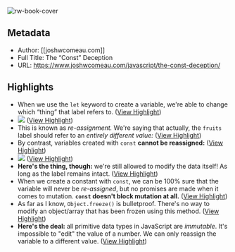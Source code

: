 ![rw-book-cover](https://www.joshwcomeau.com/images/og-default.png)

## Metadata
- Author: [[joshwcomeau.com]]
- Full Title: The “Const” Deception
- URL: https://www.joshwcomeau.com/javascript/the-const-deception/

## Highlights
- When we use the `let` keyword to create a variable, we're able to change which “thing” that label refers to. ([View Highlight](https://read.readwise.io/read/01h04vfs00wvca7tep74zk070y))
- ![](https://www.joshwcomeau.com/images/the-const-deception/reassignable-thumbnail.png) ([View Highlight](https://read.readwise.io/read/01h04vfssdrbhnge96e9mvy4x1))
- This is known as *re-assignment.* We're saying that actually, the `fruits` label should refer to an *entirely different value:* ([View Highlight](https://read.readwise.io/read/01h04vfvjny8hbkdf2k989cx2t))
- By contrast, variables created with `const` **cannot be reassigned:** ([View Highlight](https://read.readwise.io/read/01h04vgch6hdsgacfz70qfwqb5))
- ![](https://www.joshwcomeau.com/images/the-const-deception/locked-variable-thumbnail.png) ([View Highlight](https://read.readwise.io/read/01h04vgdc9at0ytaz2gbn26zhw))
- **Here's the thing, though:** we're still allowed to modify the data itself! As long as the label remains intact. ([View Highlight](https://read.readwise.io/read/01h04vgp6qcg269qksm29m211q))
- When we create a constant with `const`, we can be 100% sure that the variable will never be *re-assigned*, but no promises are made when it comes to mutation. **`const` doesn't block mutation at all.** ([View Highlight](https://read.readwise.io/read/01h04vjyy4qs2vm4gx4gg08e2k))
- As far as I know, `Object.freeze()` is bulletproof. There's no way to modify an object/array that has been frozen using this method. ([View Highlight](https://read.readwise.io/read/01h04vknhvmng8q4qp3d3wrfre))
- **Here's the deal:** all primitive data types in JavaScript are *immutable*. It's impossible to "edit" the value of a number. We can only reassign the variable to a different value. ([View Highlight](https://read.readwise.io/read/01h04vmknw0ryjv8q9bee9w4ee))
